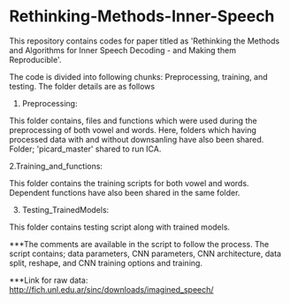 # Rethinking-Methods-Inner-Speech

This repository contains codes for paper titled as 'Rethinking the Methods and Algorithms for Inner Speech
Decoding - and Making them Reproducible'. 

The code is divided into following chunks: Preprocessing, training, and testing. The folder details are as follows

1. Preprocessing:

This folder contains, files and functions which were used during the preprocessing of both vowel and words. Here, folders 
which having processed data with and without downsanling have also been shared.
Folder; 'picard_master' shared to run ICA.

2.Training_and_functions:

This folder contains the training scripts for both vowel and words. Dependent functions have also been shared in the same folder.

3. Testing_TrainedModels:

This folder contains testing script along with trained models.


***The comments are available in the script to follow the process. The script contains; data parameters, CNN parameters, 
CNN architecture, data split, reshape, and CNN training options and training.

***Link for raw data: http://fich.unl.edu.ar/sinc/downloads/imagined_speech/
